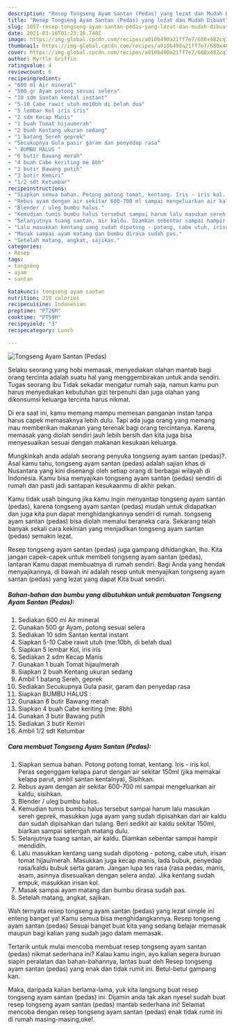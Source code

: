 ```yaml
---
description: "Resep Tongseng Ayam Santan (Pedas) yang lezat dan Mudah Dibuat"
title: "Resep Tongseng Ayam Santan (Pedas) yang lezat dan Mudah Dibuat"
slug: 1057-resep-tongseng-ayam-santan-pedas-yang-lezat-dan-mudah-dibuat
date: 2021-03-10T01:23:16.748Z
image: https://img-global.cpcdn.com/recipes/a010b490a21ff7e7/680x482cq70/tongseng-ayam-santan-pedas-foto-resep-utama.jpg
thumbnail: https://img-global.cpcdn.com/recipes/a010b490a21ff7e7/680x482cq70/tongseng-ayam-santan-pedas-foto-resep-utama.jpg
cover: https://img-global.cpcdn.com/recipes/a010b490a21ff7e7/680x482cq70/tongseng-ayam-santan-pedas-foto-resep-utama.jpg
author: Myrtle Griffin
ratingvalue: 4
reviewcount: 6
recipeingredient:
- "600 ml Air mineral"
- "500 gr Ayam potong sesuai selera"
- "10 sdm Santan kental instant"
- "5-10 Cabe rawit utuh me10bh di belah dua"
- "5 lembar Kol iris iris"
- "2 sdm Kecap Manis"
- "1 buah Tomat hijaumerah"
- "2 buah Kentang ukuran sedang"
- "1 batang Sereh geprek"
- "Secukupnya Gula pasir garam dan penyedap rasa"
- " BUMBU HALUS "
- "6 butir Bawang merah"
- "4 buah Cabe keriting me 8bh"
- "3 butir Bawang putih"
- "3 butir Kemiri"
- "1/2 sdt Ketumbar"
recipeinstructions:
- "Siapkan semua bahan. Potong potong tomat, kentang. Iris - iris kol. Peras segenggam kelapa parut dengan air sekitar 150ml (jika memakai kelapa parut, ambil santan kentalnya), Sisihkan."
- "Rebus ayam dengan air sekitar 600-700 ml sampai mengeluarkan air kaldu, sisihkan."
- "Blender / uleg bumbu halus."
- "Kemudian tumis bumbu halus tersebut sampai harum lalu masukan sereh geprek, masukkan juga ayam yang sudah dipisahkan dari air kaldu dan sudah dipisahkan dari tulang. Beri sedikit air kaldu sekitar 150ml, biarkan sampai setengah matang dulu."
- "Selanjutnya tuang santan, air kaldu. Diamkan sebentar sampai hampir mendidih."
- "Lalu masukkan kentang uang sudah dipotong - potong, cabe utuh, irisan tomat hijau/merah. Masukkan juga kecap manis, lada bubuk, penyedap rasa/kaldu bubuk serta garam. Jangan lupa tes rasa (rasa pedas, manis, asam, asinnya disesuaikan dengan selera anda). Jika kentang sudah empuk, masukkan irisan kol."
- "Masak sampai ayam matang dan bumbu dirasa sudah pas."
- "Setelah matang, angkat, sajikan."
categories:
- Resep
tags:
- tongseng
- ayam
- santan

katakunci: tongseng ayam santan 
nutrition: 219 calories
recipecuisine: Indonesian
preptime: "PT26M"
cooktime: "PT59M"
recipeyield: "3"
recipecategory: Lunch

---
```



![Tongseng Ayam Santan (Pedas)](https://img-global.cpcdn.com/recipes/a010b490a21ff7e7/680x482cq70/tongseng-ayam-santan-pedas-foto-resep-utama.jpg)

Selaku seorang yang hobi memasak, menyediakan olahan mantab bagi orang tercinta adalah suatu hal yang menggembirakan untuk anda sendiri. Tugas seorang ibu Tidak sekadar mengatur rumah saja, namun kamu pun harus menyediakan kebutuhan gizi terpenuhi dan juga olahan yang dikonsumsi keluarga tercinta harus nikmat.

Di era  saat ini, kamu memang mampu memesan panganan instan tanpa harus capek memasaknya lebih dulu. Tapi ada juga orang yang memang mau memberikan makanan yang terenak bagi orang tercintanya. Karena, memasak yang diolah sendiri jauh lebih bersih dan kita juga bisa menyesuaikan sesuai dengan makanan kesukaan keluarga. 



Mungkinkah anda adalah seorang penyuka tongseng ayam santan (pedas)?. Asal kamu tahu, tongseng ayam santan (pedas) adalah sajian khas di Nusantara yang kini disenangi oleh setiap orang di berbagai wilayah di Indonesia. Kamu bisa menyajikan tongseng ayam santan (pedas) sendiri di rumah dan pasti jadi santapan kesukaanmu di akhir pekan.

Kamu tidak usah bingung jika kamu ingin menyantap tongseng ayam santan (pedas), karena tongseng ayam santan (pedas) mudah untuk didapatkan dan juga kita pun dapat menghidangkannya sendiri di rumah. tongseng ayam santan (pedas) bisa diolah memalui beraneka cara. Sekarang telah banyak sekali cara kekinian yang menjadikan tongseng ayam santan (pedas) semakin lezat.

Resep tongseng ayam santan (pedas) juga gampang dihidangkan, lho. Kita jangan capek-capek untuk membeli tongseng ayam santan (pedas), lantaran Kamu dapat membuatnya di rumah sendiri. Bagi Anda yang hendak menyajikannya, di bawah ini adalah resep untuk menyajikan tongseng ayam santan (pedas) yang lezat yang dapat Kita buat sendiri.

<!--inarticleads1-->

##### Bahan-bahan dan bumbu yang dibutuhkan untuk pembuatan Tongseng Ayam Santan (Pedas):

1. Sediakan 600 ml Air mineral
1. Gunakan 500 gr Ayam, potong sesuai selera
1. Sediakan 10 sdm Santan kental instant
1. Siapkan 5-10 Cabe rawit utuh (me:10bh, di belah dua)
1. Siapkan 5 lembar Kol, iris iris
1. Sediakan 2 sdm Kecap Manis
1. Gunakan 1 buah Tomat hijau/merah
1. Siapkan 2 buah Kentang ukuran sedang
1. Ambil 1 batang Sereh, geprek
1. Sediakan Secukupnya Gula pasir, garam dan penyedap rasa
1. Siapkan  BUMBU HALUS :
1. Gunakan 6 butir Bawang merah
1. Siapkan 4 buah Cabe keriting (me: 8bh)
1. Gunakan 3 butir Bawang putih
1. Sediakan 3 butir Kemiri
1. Ambil 1/2 sdt Ketumbar




<!--inarticleads2-->

##### Cara membuat Tongseng Ayam Santan (Pedas):

1. Siapkan semua bahan. Potong potong tomat, kentang. Iris - iris kol. Peras segenggam kelapa parut dengan air sekitar 150ml (jika memakai kelapa parut, ambil santan kentalnya), Sisihkan.
1. Rebus ayam dengan air sekitar 600-700 ml sampai mengeluarkan air kaldu, sisihkan.
1. Blender / uleg bumbu halus.
1. Kemudian tumis bumbu halus tersebut sampai harum lalu masukan sereh geprek, masukkan juga ayam yang sudah dipisahkan dari air kaldu dan sudah dipisahkan dari tulang. Beri sedikit air kaldu sekitar 150ml, biarkan sampai setengah matang dulu.
1. Selanjutnya tuang santan, air kaldu. Diamkan sebentar sampai hampir mendidih.
1. Lalu masukkan kentang uang sudah dipotong - potong, cabe utuh, irisan tomat hijau/merah. Masukkan juga kecap manis, lada bubuk, penyedap rasa/kaldu bubuk serta garam. Jangan lupa tes rasa (rasa pedas, manis, asam, asinnya disesuaikan dengan selera anda). Jika kentang sudah empuk, masukkan irisan kol.
1. Masak sampai ayam matang dan bumbu dirasa sudah pas.
1. Setelah matang, angkat, sajikan.




Wah ternyata resep tongseng ayam santan (pedas) yang lezat simple ini enteng banget ya! Kamu semua bisa menghidangkannya. Resep tongseng ayam santan (pedas) Sesuai banget buat kita yang sedang belajar memasak maupun bagi kalian yang sudah jago dalam memasak.

Tertarik untuk mulai mencoba membuat resep tongseng ayam santan (pedas) nikmat sederhana ini? Kalau kamu ingin, ayo kalian segera buruan siapin peralatan dan bahan-bahannya, lantas buat deh Resep tongseng ayam santan (pedas) yang enak dan tidak rumit ini. Betul-betul gampang kan. 

Maka, daripada kalian berlama-lama, yuk kita langsung buat resep tongseng ayam santan (pedas) ini. Dijamin anda tak akan nyesel sudah buat resep tongseng ayam santan (pedas) mantab sederhana ini! Selamat mencoba dengan resep tongseng ayam santan (pedas) enak tidak rumit ini di rumah masing-masing,oke!.

